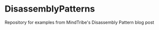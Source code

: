 DisassemblyPatterns
===================

Repository for examples from MindTribe's Disassembly Pattern blog post
